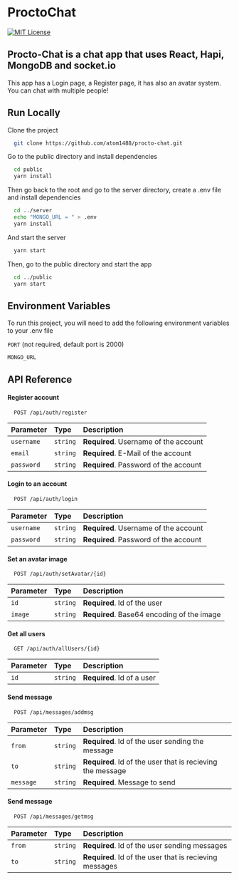# ProctoChat
[![MIT License](https://img.shields.io/badge/License-MIT-green.svg)](https://choosealicense.com/licenses/mit/)

## Procto-Chat is a chat app that uses React, Hapi, MongoDB and socket.io

This app has a Login page, a Register page, it has also an avatar system. You can chat with multiple people!

## Run Locally

Clone the project

```bash
  git clone https://github.com/atom1488/procto-chat.git
```

Go to the public directory and install dependencies

```bash
  cd public
  yarn install
```

Then go back to the root and go to the server directory, create a .env file and install dependencies

```bash
  cd ../server
  echo "MONGO_URL = " > .env
  yarn install
```

And start the server

```bash
  yarn start
```

Then, go to the public directory and start the app

```bash
  cd ../public
  yarn start
```

## Environment Variables

To run this project, you will need to add the following environment variables to your .env file

`PORT` (not required, default port is 2000)

`MONGO_URL`



## API Reference

#### Register account

```http
  POST /api/auth/register
```

| Parameter | Type     | Description                |
| :-------- | :------- | :------------------------- |
| `username` | `string` | **Required**. Username of the account |
| `email` | `string` | **Required**. E-Mail of the account |
| `password` | `string` | **Required**. Password of the account |

#### Login to an account

```http
  POST /api/auth/login
```

| Parameter | Type     | Description                       |
| :-------- | :------- | :-------------------------------- |
| `username`      | `string` | **Required**. Username of the account |
| `password`      | `string` | **Required**. Password of the account |

#### Set an avatar image

```http
  POST /api/auth/setAvatar/{id}
```

| Parameter | Type     | Description                       |
| :-------- | :------- | :-------------------------------- |
| `id`   | `string` | **Required**. Id of the user         |
| `image`      | `string` | **Required**. Base64 encoding of the image |

#### Get all users

```http
  GET /api/auth/allUsers/{id}
```

| Parameter | Type     | Description                       |
| :-------- | :------- | :-------------------------------- |
| `id`      | `string` | **Required**. Id of a user        |


#### Send message

```http
  POST /api/messages/addmsg
```

| Parameter | Type     | Description                       |
| :-------- | :------- | :-------------------------------- |
| `from`      | `string` | **Required**. Id of the user sending the message |
| `to`      | `string` | **Required**. Id of the user that is recieving the message |
| `message`      | `string` | **Required**. Message to send |

#### Send message

```http
  POST /api/messages/getmsg
```

| Parameter | Type     | Description                       |
| :-------- | :------- | :-------------------------------- |
| `from`      | `string` | **Required**. Id of the user sending messages |
| `to`      | `string` | **Required**. Id of the user that is recieving messages |


